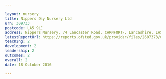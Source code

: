 ```yaml
---

layout: nursery
title: Nippers Day Nursery Ltd
urn: 309733
postcode: LA5 9LE
address: Nippers Nursery, 74 Lancaster Road, CARNFORTH, Lancashire, LA5 9LE
latestReportUrl: https://reports.ofsted.gov.uk/provider/files/2607373/urn/309733.pdf
teaching: 2
development: 2
leadership: 2
outcomes: 2
overall: 2
date: 18 October 2016

---
```

